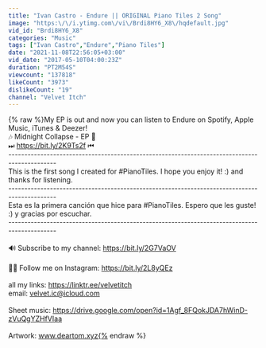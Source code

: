 ```yaml
---
title: "Ivan Castro - Endure || ORIGINAL Piano Tiles 2 Song"
image: "https:\/\/i.ytimg.com\/vi\/Brdi8HY6_X8\/hqdefault.jpg"
vid_id: "Brdi8HY6_X8"
categories: "Music"
tags: ["Ivan Castro","Endure","Piano Tiles"]
date: "2021-11-08T22:56:05+03:00"
vid_date: "2017-05-10T04:00:23Z"
duration: "PT2M54S"
viewcount: "137818"
likeCount: "3973"
dislikeCount: "19"
channel: "Velvet Itch"
---
```

{% raw %}My EP is out and now you can listen to Endure on Spotify, Apple Music, iTunes &amp; Deezer!<br />🎶 Midnight Collapse - EP 🦓<br />⏭ <a rel="nofollow" target="blank" href="https://bit.ly/2K9Ts2f">https://bit.ly/2K9Ts2f</a> ⏮<br />---------------------------------------------------------------------------------------------<br />This is the first song I created for #PianoTiles. I hope you enjoy it! :) and thanks for listening.<br />---------------------------------------------------------------------------------------------<br />Esta es la primera canción que hice para #PianoTiles. Espero que les guste! :) y gracias por escuchar.<br />---------------------------------------------------------------------------------------------<br /><br />🔊 Subscribe to my channel: <a rel="nofollow" target="blank" href="https://bit.ly/2G7VaOV">https://bit.ly/2G7VaOV</a><br /><br />💫📸  Follow me on Instagram:   <a rel="nofollow" target="blank" href="https://bit.ly/2L8yQEz">https://bit.ly/2L8yQEz</a><br /><br />all my links: <a rel="nofollow" target="blank" href="https://linktr.ee/velvetitch">https://linktr.ee/velvetitch</a><br />email: velvet.ic@icloud.com<br /><br />Sheet music: <a rel="nofollow" target="blank" href="https://drive.google.com/open?id=1Agf_8FQokJDA7hWinD-zVuQgYZHfVIaa">https://drive.google.com/open?id=1Agf_8FQokJDA7hWinD-zVuQgYZHfVIaa</a><br /><br />Artwork: www.deartom.xyz{% endraw %}
